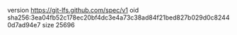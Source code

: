 version https://git-lfs.github.com/spec/v1
oid sha256:3ea04fb52c178ec20bf4dc3e4a73c38ad84f21bed827b029d0c82440d7ad94e7
size 25696
